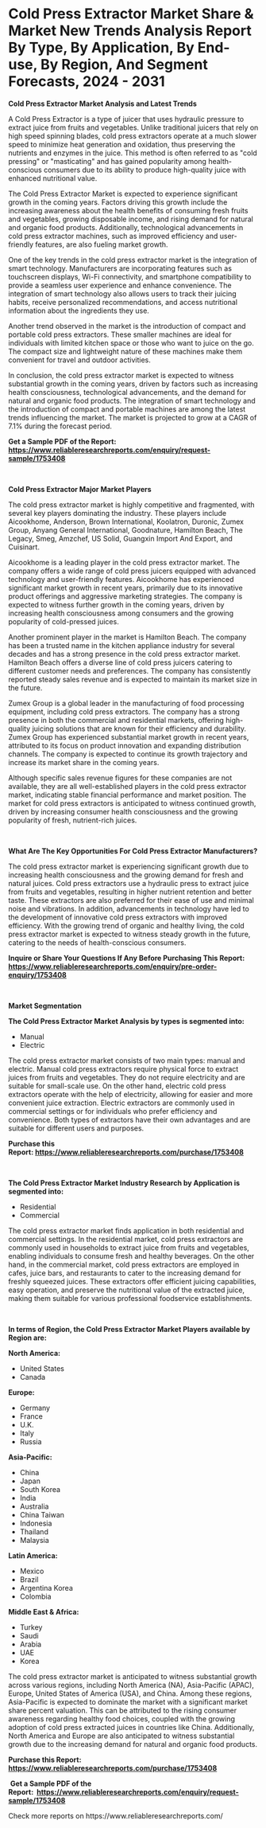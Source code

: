 <p><h1>Cold Press Extractor Market Share & Market New Trends Analysis Report By Type, By Application, By End-use, By Region, And Segment Forecasts, 2024 - 2031</h1></p><p><strong>Cold Press Extractor Market Analysis and Latest Trends</strong></p>
<p><p>A Cold Press Extractor is a type of juicer that uses hydraulic pressure to extract juice from fruits and vegetables. Unlike traditional juicers that rely on high speed spinning blades, cold press extractors operate at a much slower speed to minimize heat generation and oxidation, thus preserving the nutrients and enzymes in the juice. This method is often referred to as "cold pressing" or "masticating" and has gained popularity among health-conscious consumers due to its ability to produce high-quality juice with enhanced nutritional value.</p><p>The Cold Press Extractor Market is expected to experience significant growth in the coming years. Factors driving this growth include the increasing awareness about the health benefits of consuming fresh fruits and vegetables, growing disposable income, and rising demand for natural and organic food products. Additionally, technological advancements in cold press extractor machines, such as improved efficiency and user-friendly features, are also fueling market growth.</p><p>One of the key trends in the cold press extractor market is the integration of smart technology. Manufacturers are incorporating features such as touchscreen displays, Wi-Fi connectivity, and smartphone compatibility to provide a seamless user experience and enhance convenience. The integration of smart technology also allows users to track their juicing habits, receive personalized recommendations, and access nutritional information about the ingredients they use.</p><p>Another trend observed in the market is the introduction of compact and portable cold press extractors. These smaller machines are ideal for individuals with limited kitchen space or those who want to juice on the go. The compact size and lightweight nature of these machines make them convenient for travel and outdoor activities.</p><p>In conclusion, the cold press extractor market is expected to witness substantial growth in the coming years, driven by factors such as increasing health consciousness, technological advancements, and the demand for natural and organic food products. The integration of smart technology and the introduction of compact and portable machines are among the latest trends influencing the market. The market is projected to grow at a CAGR of 7.1% during the forecast period.</p></p>
<p><strong>Get a Sample PDF of the Report:&nbsp; <a href="https://www.reliableresearchreports.com/enquiry/request-sample/1753408">https://www.reliableresearchreports.com/enquiry/request-sample/1753408</a></strong></p>
<p>&nbsp;</p>
<p><strong>Cold Press Extractor Major Market Players</strong></p>
<p><p>The cold press extractor market is highly competitive and fragmented, with several key players dominating the industry. These players include Aicookhome, Anderson, Brown International, Koolatron, Duronic, Zumex Group, Anyang General International, Goodnature, Hamilton Beach, The Legacy, Smeg, Amzchef, US Solid, Guangxin Import And Export, and Cuisinart.</p><p>Aicookhome is a leading player in the cold press extractor market. The company offers a wide range of cold press juicers equipped with advanced technology and user-friendly features. Aicookhome has experienced significant market growth in recent years, primarily due to its innovative product offerings and aggressive marketing strategies. The company is expected to witness further growth in the coming years, driven by increasing health consciousness among consumers and the growing popularity of cold-pressed juices.</p><p>Another prominent player in the market is Hamilton Beach. The company has been a trusted name in the kitchen appliance industry for several decades and has a strong presence in the cold press extractor market. Hamilton Beach offers a diverse line of cold press juicers catering to different customer needs and preferences. The company has consistently reported steady sales revenue and is expected to maintain its market size in the future.</p><p>Zumex Group is a global leader in the manufacturing of food processing equipment, including cold press extractors. The company has a strong presence in both the commercial and residential markets, offering high-quality juicing solutions that are known for their efficiency and durability. Zumex Group has experienced substantial market growth in recent years, attributed to its focus on product innovation and expanding distribution channels. The company is expected to continue its growth trajectory and increase its market share in the coming years.</p><p>Although specific sales revenue figures for these companies are not available, they are all well-established players in the cold press extractor market, indicating stable financial performance and market position. The market for cold press extractors is anticipated to witness continued growth, driven by increasing consumer health consciousness and the growing popularity of fresh, nutrient-rich juices.</p></p>
<p>&nbsp;</p>
<p><strong>What Are The Key Opportunities For Cold Press Extractor Manufacturers?</strong></p>
<p><p>The cold press extractor market is experiencing significant growth due to increasing health consciousness and the growing demand for fresh and natural juices. Cold press extractors use a hydraulic press to extract juice from fruits and vegetables, resulting in higher nutrient retention and better taste. These extractors are also preferred for their ease of use and minimal noise and vibrations. In addition, advancements in technology have led to the development of innovative cold press extractors with improved efficiency. With the growing trend of organic and healthy living, the cold press extractor market is expected to witness steady growth in the future, catering to the needs of health-conscious consumers.</p></p>
<p><strong>Inquire or Share Your Questions If Any Before Purchasing This Report: <a href="https://www.reliableresearchreports.com/enquiry/pre-order-enquiry/1753408">https://www.reliableresearchreports.com/enquiry/pre-order-enquiry/1753408</a></strong></p>
<p>&nbsp;</p>
<p><strong>Market Segmentation</strong></p>
<p><strong>The Cold Press Extractor Market Analysis by types is segmented into:</strong></p>
<p><ul><li>Manual</li><li>Electric</li></ul></p>
<p><p>The cold press extractor market consists of two main types: manual and electric. Manual cold press extractors require physical force to extract juices from fruits and vegetables. They do not require electricity and are suitable for small-scale use. On the other hand, electric cold press extractors operate with the help of electricity, allowing for easier and more convenient juice extraction. Electric extractors are commonly used in commercial settings or for individuals who prefer efficiency and convenience. Both types of extractors have their own advantages and are suitable for different users and purposes.</p></p>
<p><strong>Purchase this Report:&nbsp;<a href="https://www.reliableresearchreports.com/purchase/1753408">https://www.reliableresearchreports.com/purchase/1753408</a></strong></p>
<p>&nbsp;</p>
<p><strong>The Cold Press Extractor Market Industry Research by Application is segmented into:</strong></p>
<p><ul><li>Residential</li><li>Commercial</li></ul></p>
<p><p>The cold press extractor market finds application in both residential and commercial settings. In the residential market, cold press extractors are commonly used in households to extract juice from fruits and vegetables, enabling individuals to consume fresh and healthy beverages. On the other hand, in the commercial market, cold press extractors are employed in cafes, juice bars, and restaurants to cater to the increasing demand for freshly squeezed juices. These extractors offer efficient juicing capabilities, easy operation, and preserve the nutritional value of the extracted juice, making them suitable for various professional foodservice establishments.</p></p>
<p>&nbsp;</p>
<p><strong>In terms of Region, the Cold Press Extractor Market Players available by Region are:</strong></p>
<p>
    <p> <strong> North America: </strong>
        <ul>
            <li>United States</li>
            <li>Canada</li>
        </ul>
        </p> 
    <p> <strong> Europe: </strong>
        <ul>
            <li>Germany</li>
            <li>France</li>
            <li>U.K.</li>
            <li>Italy</li>
            <li>Russia</li>
        </ul>
        </p> 
    <p> <strong> Asia-Pacific: </strong>
        <ul>
            <li>China</li>
            <li>Japan</li>
            <li>South Korea</li>
            <li>India</li>
            <li>Australia</li>
            <li>China Taiwan</li>
            <li>Indonesia</li>
            <li>Thailand</li>
            <li>Malaysia</li>
        </ul>
        </p> 
    <p> <strong> Latin America: </strong>
        <ul>
            <li>Mexico</li>
            <li>Brazil</li>
            <li>Argentina Korea</li>
            <li>Colombia</li>
        </ul>
        </p> 
    <p> <strong> Middle East & Africa: </strong>
        <ul>
            <li>Turkey</li>
            <li>Saudi</li>
            <li>Arabia</li>
            <li>UAE</li>
            <li>Korea</li>
        </ul>
    </p>
    </p>
<p><p>The cold press extractor market is anticipated to witness substantial growth across various regions, including North America (NA), Asia-Pacific (APAC), Europe, United States of America (USA), and China. Among these regions, Asia-Pacific is expected to dominate the market with a significant market share percent valuation. This can be attributed to the rising consumer awareness regarding healthy food choices, coupled with the growing adoption of cold press extracted juices in countries like China. Additionally, North America and Europe are also anticipated to witness substantial growth due to the increasing demand for natural and organic food products.</p></p>
<p><strong>Purchase this Report: <a href="https://www.reliableresearchreports.com/purchase/1753408">https://www.reliableresearchreports.com/purchase/1753408</a></strong></p>
<p>&nbsp;<strong>Get a Sample PDF of the Report:&nbsp;&nbsp;<a href="https://www.reliableresearchreports.com/enquiry/request-sample/1753408">https://www.reliableresearchreports.com/enquiry/request-sample/1753408</a></strong></p>
<p><strong></strong></p>
<p>Check more reports on https://www.reliableresearchreports.com/</p>